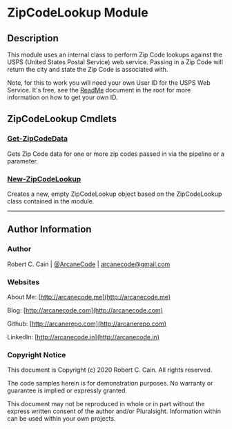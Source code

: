 # ZipCodeLookup Module

## Description

This module uses an internal class to perform Zip Code lookups against the USPS (United States Postal Service) web service. Passing in a Zip Code will return the city and state the Zip Code is associated with.

Note, for this to work you will need your own User ID for the USPS Web Service. It's free, see the [ReadMe](./../README.md) document in the root for more information on how to get your own ID.

## ZipCodeLookup Cmdlets

### [Get-ZipCodeData](Get-ZipCodeData.md)

Gets Zip Code data for one or more zip codes passed in via the pipeline or a parameter.

### [New-ZipCodeLookup](New-ZipCodeLookup.md)

Creates a new, empty ZipCodeLookup object based on the ZipCodeLookup class contained in the module.

---

## Author Information

### Author

Robert C. Cain | [@ArcaneCode](https://twitter.com/arcanecode) | arcanecode@gmail.com

### Websites

About Me: [http://arcanecode.me](http://arcanecode.me)

Blog: [http://arcanecode.com](http://arcanecode.com)

Github: [http://arcanerepo.com](http://arcanerepo.com)

LinkedIn: [http://arcanecode.in](http://arcanecode.in)

### Copyright Notice

This document is Copyright (c) 2020 Robert C. Cain. All rights reserved.

The code samples herein is for demonstration purposes. No warranty or guarantee is implied or expressly granted.

This document may not be reproduced in whole or in part without the express written consent of the author and/or Pluralsight. Information within can be used within your own projects.
